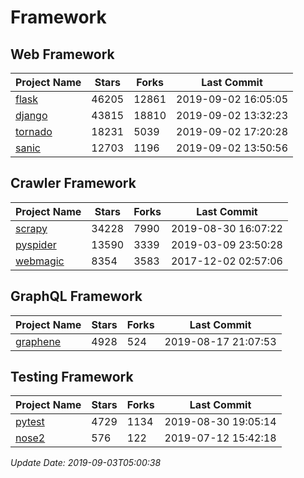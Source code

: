 # Framework

## Web Framework

| Project Name | Stars | Forks | Last Commit |
| ------------ | ----- | ----- | ----------- |
| [flask](https://github.com/pallets/flask) | 46205 | 12861 | 2019-09-02 16:05:05 |
| [django](https://github.com/django/django) | 43815 | 18810 | 2019-09-02 13:32:23 |
| [tornado](https://github.com/tornadoweb/tornado) | 18231 | 5039 | 2019-09-02 17:20:28 |
| [sanic](https://github.com/huge-success/sanic) | 12703 | 1196 | 2019-09-02 13:50:56 |

## Crawler Framework

| Project Name | Stars | Forks | Last Commit |
| ------------ | ----- | ----- | ----------- |
| [scrapy](https://github.com/scrapy/scrapy) | 34228 | 7990 | 2019-08-30 16:07:22 |
| [pyspider](https://github.com/binux/pyspider) | 13590 | 3339 | 2019-03-09 23:50:28 |
| [webmagic](https://github.com/code4craft/webmagic) | 8354 | 3583 | 2017-12-02 02:57:06 |

## GraphQL Framework

| Project Name | Stars | Forks | Last Commit |
| ------------ | ----- | ----- | ----------- |
| [graphene](https://github.com/graphql-python/graphene) | 4928 | 524 | 2019-08-17 21:07:53 |

## Testing Framework

| Project Name | Stars | Forks | Last Commit |
| ------------ | ----- | ----- | ----------- |
| [pytest](https://github.com/pytest-dev/pytest) | 4729 | 1134 | 2019-08-30 19:05:14 |
| [nose2](https://github.com/nose-devs/nose2) | 576 | 122 | 2019-07-12 15:42:18 |

*Update Date: 2019-09-03T05:00:38*